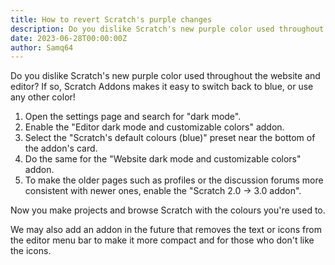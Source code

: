 ```yaml
---
title: How to revert Scratch's purple changes
description: Do you dislike Scratch's new purple color used throughout the website and editor? If so, Scratch Addons makes it easy to switch back to blue, or use any other color!
date: 2023-06-28T00:00:00Z
author: Samq64
---
```

Do you dislike Scratch's new purple color used throughout the website and editor? If so, Scratch Addons makes it easy to switch back to blue, or use any other color!

1. Open the settings page and search for "dark mode".
2. Enable the "Editor dark mode and customizable colors" addon.
3. Select the "Scratch's default colours (blue)" preset near the bottom of the addon's card.
4. Do the same for the "Website dark mode and customizable colors" addon.
5. To make the older pages such as profiles or the discussion forums more consistent with newer ones, enable the "Scratch 2.0 → 3.0 addon".

Now you make projects and browse Scratch with the colours you're used to.

We may also add an addon in the future that removes the text or icons from the editor menu bar to make it more compact and for those who don't like the icons.
